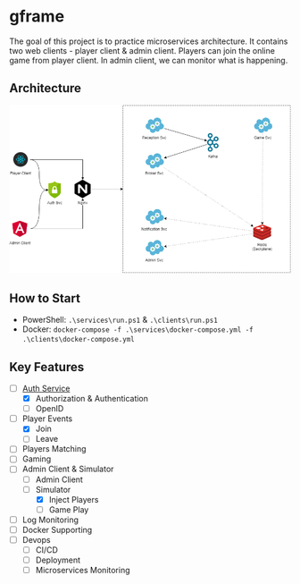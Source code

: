 # gframe
The goal of this project is to practice microservices architecture. It contains two web clients - player client & admin client. 
Players can join the online game from player client. In admin client, we can monitor what is happening.

## Architecture
![Architecture](https://github.com/vincent-scw/gframe/blob/master/gframe.png)

## How to Start
- PowerShell: `.\services\run.ps1` & `.\clients\run.ps1`
- Docker: `docker-compose -f .\services\docker-compose.yml -f .\clients\docker-compose.yml`

## Key Features
- [ ] [Auth Service](https://github.com/vincent-scw/gframe/tree/master/services/oauth)
  - [x] Authorization & Authentication
  - [ ] OpenID
- [ ] Player Events
  - [x] Join
  - [ ] Leave
- [ ] Players Matching
- [ ] Gaming
- [ ] Admin Client & Simulator
  - [ ] Admin Client
  - [ ] Simulator
    - [x] Inject Players
    - [ ] Game Play
- [ ] Log Monitoring
- [ ] Docker Supporting
- [ ] Devops
  - [ ] CI/CD
  - [ ] Deployment
  - [ ] Microservices Monitoring
